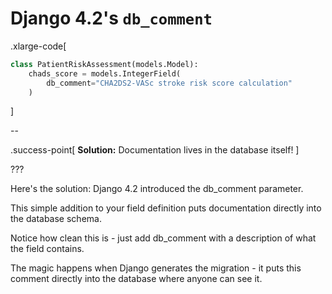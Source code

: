 # Django 4.2's `db_comment`

.xlarge-code[

```python
class PatientRiskAssessment(models.Model):
    chads_score = models.IntegerField(
        db_comment="CHA2DS2-VASc stroke risk score calculation"
    )
```

]

--

.success-point[
**Solution:** Documentation lives in the database itself!
]

???

Here's the solution: Django 4.2 introduced the db_comment parameter.

This simple addition to your field definition puts documentation directly into the database schema.

Notice how clean this is - just add db_comment with a description of what the field contains.

The magic happens when Django generates the migration - it puts this comment directly into the database where anyone can see it.
